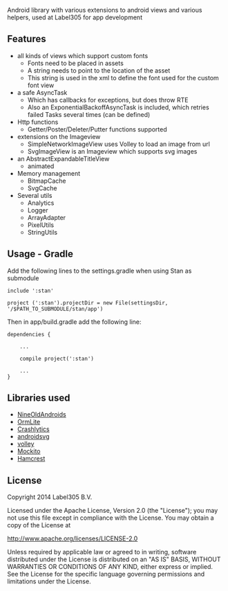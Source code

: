 Android library with various extensions to android views and various helpers, used at Label305 for app development

## Features

* all kinds of views which support custom fonts
   * Fonts need to be placed in assets
   * A string needs to point to the location of the asset
   * This string is used in the xml to define the font used for the custom font view
* a safe AsyncTask
  * Which has callbacks for exceptions, but does throw RTE
  * Also an ExponentialBackoffAsyncTask is included, which retries failed Tasks several times (can be defined)
* Http functions
  * Getter/Poster/Deleter/Putter functions supported
* extensions on the Imageview
  * SimpleNetworkImageView uses Volley to load an image from url
  * SvgImageView is an Imageview which supports svg images
* an AbstractExpandableTitleView
  * animated
* Memory management
  * BitmapCache
  * SvgCache
* Several utils
  * Analytics
  * Logger
  * ArrayAdapter
  * PixelUtils
  * StringUtils

## Usage - Gradle

Add the following lines to the settings.gradle when using Stan as submodule
```
include ':stan'

project (':stan').projectDir = new File(settingsDir, '/$PATH_TO_SUBMODULE/stan/app')
```

Then in app/build.gradle add the following line:
```
dependencies {

    ...

    compile project(':stan')

    ...
}
```


## Libraries used
 * [NineOldAndroids](http://nineoldandroids.com/)
 * [OrmLite](http://ormlite.com/)
 * [Crashlytics](http://www.crashlytics.com)
 * [androidsvg](https://code.google.com/p/androidsvg/)
 * [volley](https://android.googlesource.com/platform/frameworks/volley/)
 * [Mockito](https://code.google.com/p/mockito/)
 * [Hamcrest](https://code.google.com/p/hamcrest/)

## License
Copyright 2014 Label305 B.V.

Licensed under the Apache License, Version 2.0 (the "License"); you may not use this file except in compliance with the License. You may obtain a copy of the License at

http://www.apache.org/licenses/LICENSE-2.0

Unless required by applicable law or agreed to in writing, software distributed under the License is distributed on an "AS IS" BASIS, WITHOUT WARRANTIES OR CONDITIONS OF ANY KIND, either express or implied. See the License for the specific language governing permissions and limitations under the License.
